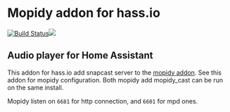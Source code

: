 # Mopidy addon for hass.io

[![Build Status](https://travis-ci.org/bestlibre/hassio-addons.svg?branch=master)](https://travis-ci.org/bestlibre/hassio-addons)[![](https://images.microbadger.com/badges/version/bestlibre/armhf-mopidy-cast.svg)](https://microbadger.com/images/bestlibre/armhf-mopidy "Get your own version badge on microbadger.com")

## Audio player for Home Assistant

This addon for hass.io add snapcast server to the [mopidy addon](https://github.com/bestlibre/hassio-addons/mopidy). See this addon for mopidy configuration. Both mopidy add mopidy_cast can be run on the same install.

Mopidy listen on `6681` for http connection, and `6601` for mpd ones.
